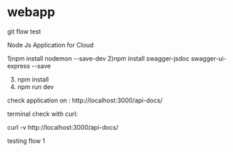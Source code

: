 # webapp
git flow test

Node Js Application for Cloud 

1)npm install nodemon --save-dev
2)npm install swagger-jsdoc swagger-ui-express --save
 
3) npm install
4) npm run dev

check application on : http://localhost:3000/api-docs/

terminal check with curl:

curl -v http://localhost:3000/api-docs/

testing flow 1